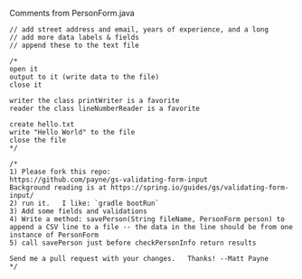 Comments from PersonForm.java

    // add street address and email, years of experience, and a long
    // add more data labels & fields
    // append these to the text file

    /*
    open it
    output to it (write data to the file)
    close it

    writer the class printWriter is a favorite
    reader the class lineNumberReader is a favorite

    create hello.txt
    write "Hello World" to the file
    close the file
    */

    /*
    1) Please fork this repo:
    https://github.com/payne/gs-validating-form-input  
    Background reading is at https://spring.io/guides/gs/validating-form-input/ 
    2) run it.   I like: `gradle bootRun`
    3) Add some fields and validations
    4) Write a method: savePerson(String fileName, PersonForm person) to append a CSV line to a file -- the data in the line should be from one instance of PersonForm
    5) call savePerson just before checkPersonInfo return results

    Send me a pull request with your changes.   Thanks! --Matt Payne
    */